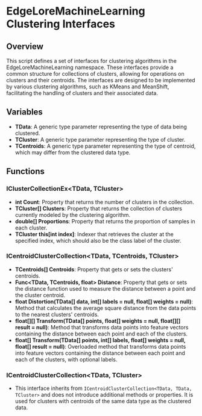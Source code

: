 # EdgeLoreMachineLearning Clustering Interfaces

## Overview
This script defines a set of interfaces for clustering algorithms in the EdgeLoreMachineLearning namespace. These interfaces provide a common structure for collections of clusters, allowing for operations on clusters and their centroids. The interfaces are designed to be implemented by various clustering algorithms, such as KMeans and MeanShift, facilitating the handling of clusters and their associated data.

## Variables

- **TData**: A generic type parameter representing the type of data being clustered.
- **TCluster**: A generic type parameter representing the type of cluster.
- **TCentroids**: A generic type parameter representing the type of centroid, which may differ from the clustered data type.

## Functions

### IClusterCollectionEx<TData, TCluster>
- **int Count**: Property that returns the number of clusters in the collection.
- **TCluster[] Clusters**: Property that returns the collection of clusters currently modeled by the clustering algorithm.
- **double[] Proportions**: Property that returns the proportion of samples in each cluster.
- **TCluster this[int index]**: Indexer that retrieves the cluster at the specified index, which should also be the class label of the cluster.

### ICentroidClusterCollection<TData, TCentroids, TCluster>
- **TCentroids[] Centroids**: Property that gets or sets the clusters' centroids.
- **Func<TData, TCentroids, float> Distance**: Property that gets or sets the distance function used to measure the distance between a point and the cluster centroid.
- **float Distortion(TData[] data, int[] labels = null, float[] weights = null)**: Method that calculates the average square distance from the data points to the nearest clusters' centroids.
- **float[][] Transform(TData[] points, float[] weights = null, float[][] result = null)**: Method that transforms data points into feature vectors containing the distance between each point and each of the clusters.
- **float[] Transform(TData[] points, int[] labels, float[] weights = null, float[] result = null)**: Overloaded method that transforms data points into feature vectors containing the distance between each point and each of the clusters, with optional labels.

### ICentroidClusterCollection<TData, TCluster>
- This interface inherits from `ICentroidClusterCollection<TData, TData, TCluster>` and does not introduce additional methods or properties. It is used for clusters with centroids of the same data type as the clustered data.